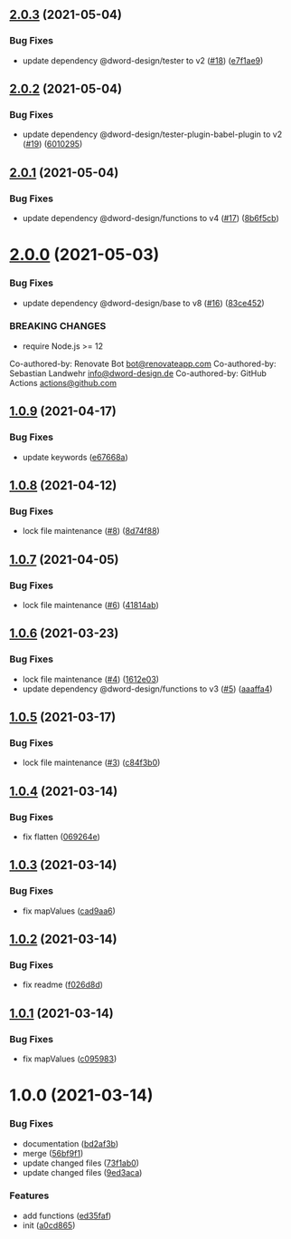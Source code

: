 ## [2.0.3](https://github.com/dword-design/fp.macro/compare/v2.0.2...v2.0.3) (2021-05-04)


### Bug Fixes

* update dependency @dword-design/tester to v2 ([#18](https://github.com/dword-design/fp.macro/issues/18)) ([e7f1ae9](https://github.com/dword-design/fp.macro/commit/e7f1ae985ddfb0636cbbd9ee3d6235bf2219c3fa))

## [2.0.2](https://github.com/dword-design/fp.macro/compare/v2.0.1...v2.0.2) (2021-05-04)


### Bug Fixes

* update dependency @dword-design/tester-plugin-babel-plugin to v2 ([#19](https://github.com/dword-design/fp.macro/issues/19)) ([6010295](https://github.com/dword-design/fp.macro/commit/60102950ac7bf27d4192610e85ef91648a5cb045))

## [2.0.1](https://github.com/dword-design/fp.macro/compare/v2.0.0...v2.0.1) (2021-05-04)


### Bug Fixes

* update dependency @dword-design/functions to v4 ([#17](https://github.com/dword-design/fp.macro/issues/17)) ([8b6f5cb](https://github.com/dword-design/fp.macro/commit/8b6f5cbb4a095a2686519c8cc9632f6940fa883f))

# [2.0.0](https://github.com/dword-design/fp.macro/compare/v1.0.9...v2.0.0) (2021-05-03)


### Bug Fixes

* update dependency @dword-design/base to v8 ([#16](https://github.com/dword-design/fp.macro/issues/16)) ([83ce452](https://github.com/dword-design/fp.macro/commit/83ce452ef1576311abcc10dc0d764fa022deacbc))


### BREAKING CHANGES

* require Node.js >= 12

Co-authored-by: Renovate Bot <bot@renovateapp.com>
Co-authored-by: Sebastian Landwehr <info@dword-design.de>
Co-authored-by: GitHub Actions <actions@github.com>

## [1.0.9](https://github.com/dword-design/fp.macro/compare/v1.0.8...v1.0.9) (2021-04-17)


### Bug Fixes

* update keywords ([e67668a](https://github.com/dword-design/fp.macro/commit/e67668ad551617b84aa2d9724e01d46e65802549))

## [1.0.8](https://github.com/dword-design/fp.macro/compare/v1.0.7...v1.0.8) (2021-04-12)


### Bug Fixes

* lock file maintenance ([#8](https://github.com/dword-design/fp.macro/issues/8)) ([8d74f88](https://github.com/dword-design/fp.macro/commit/8d74f88286c2f0aa8dbb34128fff9d14005f8aa8))

## [1.0.7](https://github.com/dword-design/fp.macro/compare/v1.0.6...v1.0.7) (2021-04-05)


### Bug Fixes

* lock file maintenance ([#6](https://github.com/dword-design/fp.macro/issues/6)) ([41814ab](https://github.com/dword-design/fp.macro/commit/41814ab08106abfaf8aa8b5e674e3808c598d119))

## [1.0.6](https://github.com/dword-design/fp.macro/compare/v1.0.5...v1.0.6) (2021-03-23)


### Bug Fixes

* lock file maintenance ([#4](https://github.com/dword-design/fp.macro/issues/4)) ([1612e03](https://github.com/dword-design/fp.macro/commit/1612e032205c6d14374cd4310ff41f6a51e9407a))
* update dependency @dword-design/functions to v3 ([#5](https://github.com/dword-design/fp.macro/issues/5)) ([aaaffa4](https://github.com/dword-design/fp.macro/commit/aaaffa4ffa893ff360882840c7d82cbb447ba8ef))

## [1.0.5](https://github.com/dword-design/fp.macro/compare/v1.0.4...v1.0.5) (2021-03-17)


### Bug Fixes

* lock file maintenance ([#3](https://github.com/dword-design/fp.macro/issues/3)) ([c84f3b0](https://github.com/dword-design/fp.macro/commit/c84f3b02179a393d651ff5e635da4085520575da))

## [1.0.4](https://github.com/dword-design/fp.macro/compare/v1.0.3...v1.0.4) (2021-03-14)


### Bug Fixes

* fix flatten ([069264e](https://github.com/dword-design/fp.macro/commit/069264eb9692686dfc78d7c4f06b42b67af50010))

## [1.0.3](https://github.com/dword-design/fp.macro/compare/v1.0.2...v1.0.3) (2021-03-14)


### Bug Fixes

* fix mapValues ([cad9aa6](https://github.com/dword-design/fp.macro/commit/cad9aa660eb0a3de762e96ed85404006c64d930c))

## [1.0.2](https://github.com/dword-design/fp.macro/compare/v1.0.1...v1.0.2) (2021-03-14)


### Bug Fixes

* fix readme ([f026d8d](https://github.com/dword-design/fp.macro/commit/f026d8d9f46b9a45cca479c0fd30224c67888ec6))

## [1.0.1](https://github.com/dword-design/fp.macro/compare/v1.0.0...v1.0.1) (2021-03-14)


### Bug Fixes

* fix mapValues ([c095983](https://github.com/dword-design/fp.macro/commit/c09598381952c39687fcee634616c14acca21ddd))

# 1.0.0 (2021-03-14)


### Bug Fixes

* documentation ([bd2af3b](https://github.com/dword-design/fp.macro/commit/bd2af3b7050172e43eabf1e986066eceea1af3c5))
* merge ([56bf9f1](https://github.com/dword-design/fp.macro/commit/56bf9f1e56f2854f8bfde6a4856db030ede1fbc3))
* update changed files ([73f1ab0](https://github.com/dword-design/fp.macro/commit/73f1ab0ea6bd1f466f57f151c1d5582dcada84ac))
* update changed files ([9ed3aca](https://github.com/dword-design/fp.macro/commit/9ed3acae8dbe6cfe3399994f1725bf13ddc22558))


### Features

* add functions ([ed35faf](https://github.com/dword-design/fp.macro/commit/ed35faff9295284ea5185a4f2cef9602dfddb30f))
* init ([a0cd865](https://github.com/dword-design/fp.macro/commit/a0cd865e875a482d0f6d764f8114c62c665a7816))
